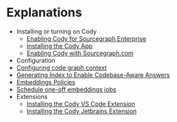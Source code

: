 # Explanations

- Installing or turning on Cody
  - [Enabling Cody for Sourcegraph Enterprise](enabling_cody_enterprise.md)
  - [Installing the Cody App](../../app/index.md)
  - [Enabling Cody with Sourcegraph.com](enabling_cody.md)
-  Configuration
  - [Configuring code graph context](code_graph_context.md)
  - [Generating Index to Enable Codebase-Aware Answers](indexing.md)
  - [Embeddings Policies](policies.md)
  - [Schedule one-off embeddings jobs](schedule_one_off_embeddings_jobs.md)
- Extensions
  - [Installing the Cody VS Code Extension](installing_vs_code.md)
  - [Installing the Cody Jetbrains Extension](installing_jetbrains.md)
